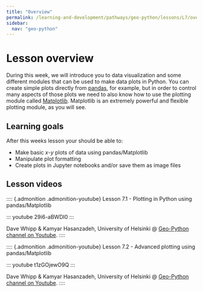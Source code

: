 ```yaml
---
title: "Overview"
permalink: /learning-and-development/pathways/geo-python/lessons/L7/overview/
sidebar:
  nav: "geo-python"
---
```



# Lesson overview

During this week, we will introduce you to data visualization and some
different modules that can be used to make data plots in Python. You can
create simple plots directly from [pandas](http://pandas.pydata.org/),
for example, but in order to control many aspects of those plots we need
to also know how to use the plotting module called
[Matplotlib](http://matplotlib.org/). Matplotlib is an extremely
powerful and flexible plotting module, as you will see.

## Learning goals

After this weeks lesson your should be able to:

-   Make basic *x*-*y* plots of data using pandas/Matplotlib
-   Manipulate plot formatting
-   Create plots in Jupyter notebooks and/or save them as image files

## Lesson videos

:::: {.admonition .admonition-youtube}
Lesson 7.1 - Plotting in Python using pandas/Matplotlib

::: youtube
29i6-aBWDl0
:::

Dave Whipp & Kamyar Hasanzadeh, University of Helsinki @ [Geo-Python
channel on
Youtube](https://www.youtube.com/channel/UCQ1_1hZ0A1Vic2zmWE56s2A).
::::

:::: {.admonition .admonition-youtube}
Lesson 7.2 - Advanced plotting using pandas/Matplotlib

::: youtube
t1zGOjewO9Q
:::

Dave Whipp & Kamyar Hasanzadeh, University of Helsinki @ [Geo-Python
channel on
Youtube](https://www.youtube.com/channel/UCQ1_1hZ0A1Vic2zmWE56s2A).
::::
